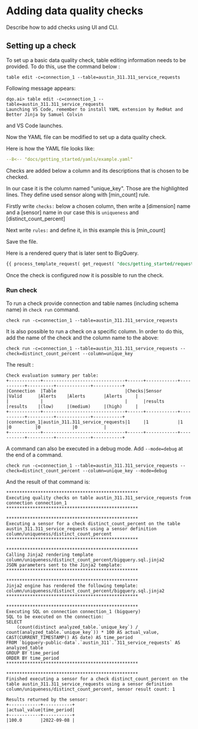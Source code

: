 # Adding data quality checks

Describe how to add checks using UI and CLI.


## Setting up a check
To set up a basic data quality check, table editing information needs to be provided.
To do this, use the command below :
```
table edit -c=connection_1 --table=austin_311.311_service_requests
```
Following message appears:
```
dqo.ai> table edit -c=connection_1 --table=austin_311.311_service_requests
Launching VS Code, remember to install YAML extension by RedHat and Better Jinja by Samuel Colvin
```
and VS Code launches.

Now the YAML file can be modified to set up a data quality check.

Here is how the YAML file looks like:
```yaml linenums="1" hl_lines="16-26"
--8<-- "docs/getting_started/yamls/example.yaml"
```
Checks are added below a column and its descriptions that is chosen to be checked.

In our case it is the column named "unique_key".
Those are the highlighted lines. They define used sensor along with [min_count] rule.

Firstly write `checks:` below a chosen column, then write a [dimension] name and a [sensor] name in our case this is `uniqueness` and [distinct_count_percent]

Next write `rules:` and define it, in this example this is [min_count]

Save the file.

Here is a rendered query that is later sent to BigQuery.

```SQL
{{ process_template_request( get_request( "docs/getting_started/requests/example.json" ) ) }}
```


Once the check is configured now it is possible to run the check.

### Run check
To run a check provide connection and table names (including schema name) in
`check run` command.

```
check run -c=connection_1 --table=austin_311.311_service_requests
```

It is also possible to run a check on a specific column.
In order to do this, add the name of the check and the column name to the above:

```
check run -c=connection_1 --table=austin_311.311_service_requests --check=distinct_count_percent --column=unique_key
```
The result :

```
Check evaluation summary per table:
+------------+-------------------------------+------+------------+-----------+----------+-------------+-----------+
|Connection  |Table                          |Checks|Sensor      |Valid      |Alerts    |Alerts       |Alerts     |
|            |                               |      |results     |results    |(low)     |(medium)     |(high)     |
+------------+-------------------------------+------+------------+-----------+----------+-------------+-----------+
|connection_1|austin_311.311_service_requests|1     |1           |1          |0         |0            |0          |
+------------+-------------------------------+------+------------+-----------+----------+-------------+-----------+
```
A command can also be executed in a debug mode. Add `--mode=debug` at the end of a command.
```
check run -c=connection_1 --table=austin_311.311_service_requests --check=distinct_count_percent --column=unique_key --mode=debug
```
And the result of that command is:

``` 
**************************************************
Executing quality checks on table austin_311.311_service_requests from connection connection_1
**************************************************

**************************************************
Executing a sensor for a check distinct_count_percent on the table austin_311.311_service_requests using a sensor definition column/uniqueness/distinct_count_percent
**************************************************

**************************************************
Calling Jinja2 rendering template column/uniqueness/distinct_count_percent/bigquery.sql.jinja2
JSON parameters sent to the Jinja2 template:
**************************************************

**************************************************
Jinja2 engine has rendered the following template:
column/uniqueness/distinct_count_percent/bigquery.sql.jinja2
**************************************************

**************************************************
Executing SQL on connection connection_1 (bigquery)
SQL to be executed on the connection:
SELECT
    (count(distinct analyzed_table.`unique_key`) / count(analyzed_table.`unique_key`)) * 100 AS actual_value, CAST(CURRENT_TIMESTAMP() AS date) AS time_period
FROM `bigquery-public-data`.`austin_311`.`311_service_requests` AS analyzed_table
GROUP BY time_period
ORDER BY time_period
**************************************************

**************************************************
Finished executing a sensor for a check distinct_count_percent on the table austin_311.311_service_requests using a sensor definition column/uniqueness/distinct_count_percent, sensor result count: 1

Results returned by the sensor:
+------------+-----------+
|actual_value|time_period|
+------------+-----------+
|100.0       |2022-09-08 |
```
